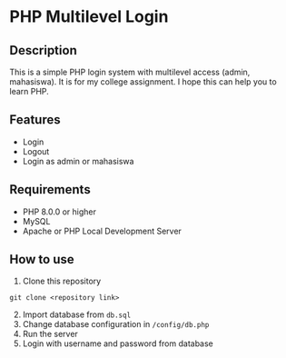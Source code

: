 # PHP Multilevel Login

## Description

This is a simple PHP login system with multilevel access (admin, mahasiswa). It is for my college assignment. I hope this can help you to learn PHP.

## Features

- Login
- Logout
- Login as admin or mahasiswa

## Requirements

- PHP 8.0.0 or higher
- MySQL
- Apache or PHP Local Development Server

## How to use

1. Clone this repository

```
git clone <repository link>
```

2. Import database from `db.sql`
3. Change database configuration in `/config/db.php`
4. Run the server
5. Login with username and password from database
